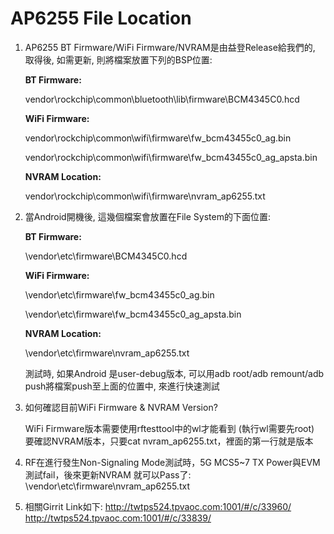 # AP6255 File Location

1. AP6255 BT Firmware/WiFi Firmware/NVRAM是由益登Release給我們的, 取得後, 如需更新, 則將檔案放置下列的BSP位置:  

   **BT Firmware:**  

   vendor\rockchip\common\bluetooth\lib\firmware\BCM4345C0.hcd  

   **WiFi Firmware:**  

   vendor\rockchip\common\wifi\firmware\fw\_bcm43455c0\_ag.bin  

   vendor\rockchip\common\wifi\firmware\fw\_bcm43455c0\_ag\_apsta.bin  

   **NVRAM Location:**  

   vendor\rockchip\common\wifi\firmware\nvram\_ap6255.txt  

2. 當Android開機後, 這幾個檔案會放置在File System的下面位置:  

   **BT Firmware:**  

   \vendor\etc\firmware\BCM4345C0.hcd  

   **WiFi Firmware:**  

   \vendor\etc\firmware\fw\_bcm43455c0\_ag.bin  

   \vendor\etc\firmware\fw\_bcm43455c0\_ag\_apsta.bin  

   **NVRAM Location:**  

   \vendor\etc\firmware\nvram\_ap6255.txt  

   測試時, 如果Android 是user-debug版本, 可以用adb root/adb remount/adb push將檔案push至上面的位置中, 來進行快速測試

3. 如何確認目前WiFi Firmware & NVRAM Version?

    WiFi Firmware版本需要使用rftesttool中的wl才能看到 (執行wl需要先root)
    要確認NVRAM版本，只要cat nvram_ap6255.txt，裡面的第一行就是版本
4. RF在進行發生Non-Signaling Mode測試時，5G MCS5~7 TX Power與EVM測試fail，後來更新NVRAM 就可以Pass了:
    \vendor\etc\firmware\nvram_ap6255.txt
5. 相關Girrit Link如下:
    http://twtps524.tpvaoc.com:1001/#/c/33960/
    http://twtps524.tpvaoc.com:1001/#/c/33839/


